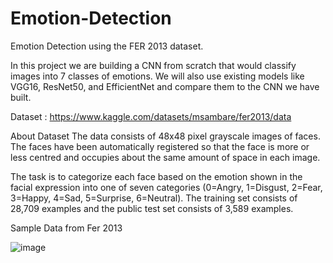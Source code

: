 # Emotion-Detection
Emotion Detection using the FER 2013 dataset.

In this project we are building a CNN from scratch that would classify images into 7 classes of emotions. We will also use existing models like VGG16, ResNet50, and EfficientNet and compare them to the CNN we have built.

Dataset : https://www.kaggle.com/datasets/msambare/fer2013/data

About Dataset
The data consists of 48x48 pixel grayscale images of faces. The faces have been automatically registered so that the face is more or less centred and occupies about the same amount of space in each image.

The task is to categorize each face based on the emotion shown in the facial expression into one of seven categories (0=Angry, 1=Disgust, 2=Fear, 3=Happy, 4=Sad, 5=Surprise, 6=Neutral). The training set consists of 28,709 examples and the public test set consists of 3,589 examples.

Sample Data from Fer 2013

![image](https://github.com/AjayKukutapu/Emotion-Detection/assets/143643245/7dd02ee4-7911-44ce-8c04-80f998c0be07)
